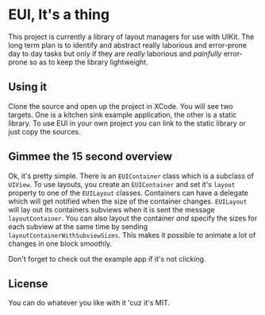 # EUI, It's a thing
This project is currently a library of layout managers for use with UIKit. The long term plan is 
to identify and abstract really laborious and error-prone day to day tasks but only if they are *really* 
laborious and *painfully* error-prone so as to keep the library lightweight.

## Using it
Clone the source and open up the project in XCode. You will see two targets. One is a kitchen sink 
example application, the other is a static library. To use EUI in your own project you can link to the 
static library or just copy the sources.

## Gimmee the 15 second overview
Ok, it's pretty simple. There is an `EUIContainer` class which is a subclass of `UIView`. To use layouts,
you create an `EUIContainer` and set it's `layout` property to one of the `EUILayout` classes. Containers
can have a delegate which will get notified when the size of the container changes. `EUILayout` will lay out
its containers subviews when it is sent the message `layoutContainer`. You can also layout the container
*and* specify the sizes for each subview at the same time by sending `layoutContainerWithSubviewSizes`.
This makes it possible to animate a lot of changes in one block smoothly.

Don't forget to check out the example app if it's not clicking.

## License
You can do whatever you like with it 'cuz it's MIT.